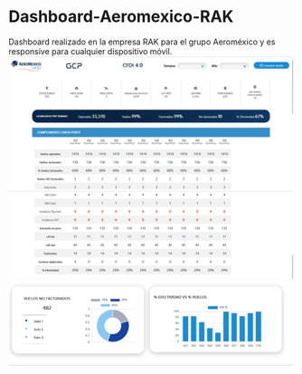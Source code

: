 # Dashboard-Aeromexico-RAK
Dashboard realizado en la empresa RAK para el grupo Aeroméxico y es responsive para cualquier dispositivo móvil.
![](img/img1.png)
![](img/img2.png)
![](img/img3.png)
